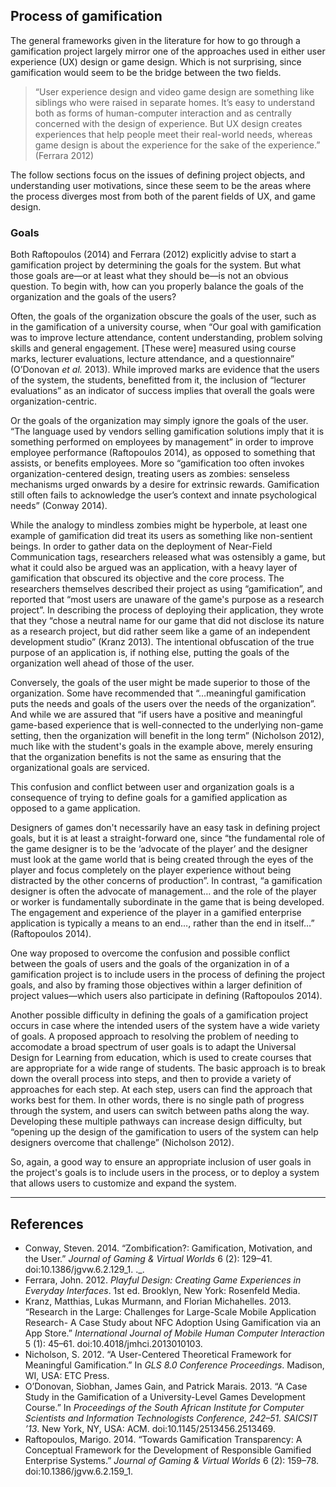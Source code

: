## Process of gamification

The general frameworks given in the literature for how to go through a gamification project largely mirror one of the approaches used in either user experience (UX) design or game design. Which is not surprising, since gamification would seem to be the bridge between the two fields.

>“User experience design and video game design are something like siblings who were raised in separate homes. It’s easy to understand both as forms of human-computer interaction and as centrally concerned with the design of experience. But UX design creates experiences that help people meet their real-world needs, whereas game design is about the experience for the sake of the experience.” (Ferrara 2012)

The follow sections focus on the issues of defining project objects, and understanding user motivations, since these seem to be the areas where the process diverges most from both of the parent fields of UX, and game design. 

### Goals

Both Raftopoulos (2014) and Ferrara (2012) explicitly advise to start a gamification project by determining the goals for the system. But what those goals are&mdash;or at least what they should be&mdash;is not an obvious question. To begin with, how can you properly balance the goals of the organization and the goals of the users?

Often, the goals of the organization obscure the goals of the user, such as in the gamification of a university course, when “Our goal with gamification was to improve lecture attendance, content understanding, problem solving skills and general engagement. [These were] measured using course marks, lecturer evaluations, lecture attendance, and a questionnaire” (O’Donovan *et al.* 2013).  While improved marks are evidence that the users of the system, the students, benefitted from it, the inclusion of “lecturer evaluations” as an indicator of success implies that overall the goals were organization-centric.

Or the goals of the organization may simply ignore the goals of the user. “The language used by vendors selling gamification solutions imply that it is something performed on employees by management” in order to improve employee performance (Raftopoulos 2014), as opposed to something that assists, or benefits employees.  More so “gamification too often invokes organization-centered design, treating users as zombies: senseless mechanisms urged onwards by a desire for extrinsic rewards. Gamification still often fails to acknowledge the user’s context and innate psychological needs” (Conway 2014).

While the analogy to mindless zombies might be hyperbole, at least one example of gamification did treat its users as something like non-sentient beings. In order to gather data on the deployment of Near-Field Communication tags, researchers released what was ostensibly a game, but what it could also be argued was an application, with a heavy layer of gamification that obscured its objective and the core process. The researchers themselves described their project as using “gamification”, and reported that “most users are unaware of the game's purpose as a research project”.  In describing the process of deploying their application, they wrote that they “chose a neutral name for our game that did not disclose its nature as a research project, but did rather seem like a game of an independent development studio” (Kranz 2013).  The intentional obfuscation of the true purpose of an application is, if nothing else, putting the goals of the organization well ahead of those of the user.

Conversely, the goals of the user might be made superior to those of the organization. Some have recommended that “…meaningful gamification puts the needs and goals of the users over the needs of the organization”.  And while we are assured that “if users have a positive and meaningful game-based experience that is well-connected to the underlying non-game setting, then the organization will benefit in the long term” (Nicholson 2012), much like with the student's goals in the example above, merely ensuring that the organization benefits is not the same as ensuring that the organizational goals are serviced.

This confusion and conflict between user and organization goals is a consequence of trying to define goals for a gamified application as opposed to a game application.

Designers of games don't necessarily have an easy task in defining project goals, but it is at least a straight-forward one, since “the fundamental role of the game designer is to be the ‘advocate of the player’ and the designer must look at the game world that is being created through the eyes of the player and focus completely on the player experience without being distracted by the other concerns of production”. In contrast, “a gamification designer is often the advocate of management… and the role of the player or worker is fundamentally subordinate in the game that is being developed. The engagement and experience of the player in a gamified enterprise application is typically a means to an end…, rather than the end in itself…” (Raftopoulos 2014).

One way proposed to overcome the confusion and possible conflict between the goals of users and the goals of the organization in of a gamification project is to include users in the process of defining the project goals, and also by framing those objectives within a larger definition of project values&mdash;which users also participate in defining (Raftopoulos 2014).

Another possible difficulty in defining the goals of a gamification project occurs in case where the intended users of the system have a wide variety of goals. A proposed approach to resolving the problem of needing to accomodate a broad spectrum of user goals is to adapt the Universal Design for Learning from education, which is used to create courses that are appropriate for a wide range of students.  The basic approach is to break down the overall process into steps, and then to provide a variety of approaches for each step.  At each step, users can find the approach that works best for them.  In other words, there is no single path of progress through the system, and users can switch between paths along the way.  Developing these multiple pathways can increase design difficulty, but “opening up the design of the gamification to users of the system can help designers overcome that challenge” (Nicholson 2012).

So, again, a good way to ensure an appropriate inclusion of user goals in the project's goals is to include users in the process, or to deploy a system that allows users to customize and expand the system. 

----

## References


* Conway, Steven. 2014. “Zombification?: Gamification, Motivation, and the User.” *Journal of Gaming & Virtual Worlds* 6 (2): 129–41. doi:10.1386/jgvw.6.2.129_1. ._.
* Ferrara, John. 2012. *Playful Design: Creating Game Experiences in Everyday Interfaces*. 1st ed. Brooklyn, New York: Rosenfeld Media.
* Kranz, Matthias, Lukas Murmann, and Florian Michahelles. 2013. “Research in the Large: Challenges for Large-Scale Mobile Application Research- A Case Study about NFC Adoption Using Gamification via an App Store.” *International Journal of Mobile Human Computer Interaction* 5 (1): 45–61. doi:10.4018/jmhci.2013010103.
* Nicholson, S. 2012. “A User-Centered Theoretical Framework for Meaningful Gamification.” In *GLS 8.0 Conference Proceedings*. Madison, WI, USA: ETC Press.
* O’Donovan, Siobhan, James Gain, and Patrick Marais. 2013. “A Case Study in the Gamification of a University-Level Games Development Course.” In *Proceedings of the South African Institute for Computer Scientists and Information Technologists Conference, 242–51. SAICSIT ’13*. New York, NY, USA: ACM. doi:10.1145/2513456.2513469.
* Raftopoulos, Marigo. 2014. “Towards Gamification Transparency: A Conceptual Framework for the Development of Responsible Gamified Enterprise Systems.” *Journal of Gaming & Virtual Worlds* 6 (2): 159–78. doi:10.1386/jgvw.6.2.159_1.


